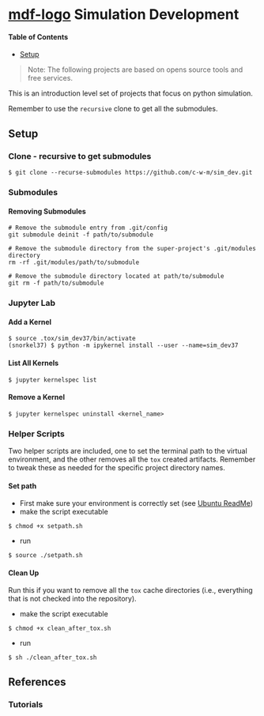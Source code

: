# [mdf-logo](doc/img/mdf-logo100x100.gif) Simulation Development

#### Table of Contents
* [Setup](#markdown-header-setup)

> Note: The following projects are based on opens source tools and free 
> services.

This is an introduction level set of projects that focus on python simulation.

Remember to use the `recursive` clone to get all the submodules.

## Setup

### Clone - recursive to get submodules
```shell
$ git clone --recurse-submodules https://github.com/c-w-m/sim_dev.git
```

### Submodules


#### Removing Submodules
```shell
# Remove the submodule entry from .git/config
git submodule deinit -f path/to/submodule

# Remove the submodule directory from the super-project's .git/modules 
directory
rm -rf .git/modules/path/to/submodule

# Remove the submodule directory located at path/to/submodule
git rm -f path/to/submodule
```

### Jupyter Lab
#### Add a Kernel
```shell
$ source .tox/sim_dev37/bin/activate
(snorkel37) $ python -m ipykernel install --user --name=sim_dev37
```

#### List All Kernels
```shell
$ jupyter kernelspec list
```
#### Remove a Kernel
```shell
$ jupyter kernelspec uninstall <kernel_name>
```

### Helper Scripts
Two helper scripts are included, one to set the terminal path to the virtual
environment, and the other removes all the `tox` created artifacts.  Remember to
tweak these as needed for the specific project directory names.
#### Set path
* First make sure your environment is correctly set (see [Ubuntu ReadMe](doc/Ubuntu/ReadMe.md))
* make the script executable
```shell
$ chmod +x setpath.sh
```
* run
```shell
$ source ./setpath.sh
```
#### Clean Up
Run this if you want to remove all the `tox` cache directories (i.e., everything
that is not checked into the repository).
* make the script executable
```shell
$ chmod +x clean_after_tox.sh
```
* run
```shell
$ sh ./clean_after_tox.sh
```

## References

### Tutorials
